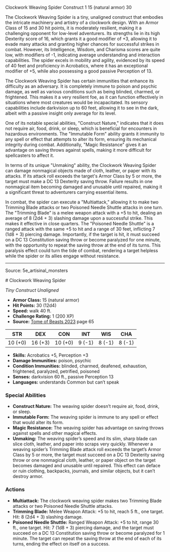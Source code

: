 <MonsterName/>Clockwork Weaving Spider</MonsterName>
<CreatureType/>Construct</CreatureType>
<CR/>1</CR>
<AC/>15 (natural armor)</AC>
<HP/>30</HP>
<summary>The Clockwork Weaving Spider is a tiny, unaligned construct that embodies the intricate machinery and artistry of a clockwork design. With an Armor Class of 15 and 30 hit points, it is moderately resilient, making it a challenging opponent for low-level adventurers. Its strengths lie in its high Dexterity score of 16, which grants it a good modifier of +3, allowing it to evade many attacks and granting higher chances for successful strikes in combat. However, its Intelligence, Wisdom, and Charisma scores are quite low, with modifiers of -1, indicating average understanding and interaction capabilities. The spider excels in mobility and agility, evidenced by its speed of 40 feet and proficiency in Acrobatics, where it has an exceptional modifier of +5, while also possessing a good passive Perception of 13.</summary>

<detail>

The Clockwork Weaving Spider has certain immunities that enhance its difficulty as an adversary. It is completely immune to poison and psychic damage, as well as various conditions such as being blinded, charmed, or frightened. This makes it a very resilient foe, as it can function effectively in situations where most creatures would be incapacitated. Its sensory capabilities include darkvision up to 60 feet, allowing it to see in the dark, albeit with a passive insight only average for its level.

One of its notable special abilities, "Construct Nature," indicates that it does not require air, food, drink, or sleep, which is beneficial for encounters in hazardous environments. The "Immutable Form" ability grants it immunity to any spell or effect that attempts to alter its form, ensuring its mechanical integrity during combat. Additionally, "Magic Resistance" gives it an advantage on saving throws against spells, making it more difficult for spellcasters to affect it.

In terms of its unique "Unmaking" ability, the Clockwork Weaving Spider can damage nonmagical objects made of cloth, leather, or paper with its attacks. If its attack roll exceeds the target's Armor Class by 5 or more, the target must make a DC 13 Dexterity saving throw. Failure results in one nonmagical item becoming damaged and unusable until repaired, making it a significant threat to adventurers carrying essential items.

In combat, the spider can execute a "Multiattack," allowing it to make two Trimming Blade attacks or two Poisoned Needle Shuttle attacks in one turn. The "Trimming Blade" is a melee weapon attack with a +5 to hit, dealing an average of 8 (2d4 + 3) slashing damage upon a successful strike. This makes it effective in close quarters. The "Poisoned Needle Shuttle" is a ranged attack with the same +5 to hit and a range of 30 feet, inflicting 7 (1d8 + 3) piercing damage. Importantly, if the target is hit, it must succeed on a DC 13 Constitution saving throw or become paralyzed for one minute, with the opportunity to repeat the saving throw at the end of its turns. This paralysis effect could turn the tide of combat, rendering a target helpless while the spider or its allies engage without resistance.</detail>



---

Source: 5e_artisinal_monsters

<statblock>
# Clockwork Weaving Spider

*Tiny* *Construct* *Unaligned*

- **Armor Class:** 15 (natural armor)
- **Hit Points:** 30 (12d4)
- **Speed:** walk 40 ft.
- **Challenge Rating:** 1 (200 XP)
- **Source:** [Tome of Beasts 2023](https://koboldpress.com/kpstore/product/tome-of-beasts-1-2023-edition/) page 65

| STR | DEX | CON | INT | WIS | CHA |
| --- | --- | --- | --- | --- | --- |
| 10 (+0) | 16 (+3) | 10 (+0) | 9 (-1) | 8 (-1) | 8 (-1) |

- **Skills:** Acrobatics +5, Perception +3
- **Damage Immunities:** poison, psychic
- **Condition Immunities:** blinded, charmed, deafened, exhaustion, frightened, paralyzed, petrified, poisoned
- **Senses:** darkvision 60 ft., passive Perception 13
- **Languages:** understands Common but can’t speak

### Special Abilities

- **Construct Nature:** The weaving spider doesn’t require air, food, drink, or sleep.
- **Immutable Form:** The weaving spider is immune to any spell or effect that would alter its form.
- **Magic Resistance:** The weaving spider has advantage on saving throws against spells and other magical effects.
- **Unmaking:** The weaving spider’s speed and its slim, sharp blade can slice cloth, leather, and paper into scraps very quickly. Whenever a weaving spider’s Trimming Blade attack roll exceeds the target’s Armor Class by 5 or more, the target must succeed on a DC 13 Dexterity saving throw or one nonmagical cloth, leather, or paper object on the target becomes damaged and unusable until repaired. This effect can deface or ruin clothing, backpacks, journals, and similar objects, but it can’t destroy armor.

### Actions

- **Multiattack:** The clockwork weaving spider makes two Trimming Blade attacks or two Poisoned Needle Shuttle attacks.
- **Trimming Blade:** Melee Weapon Attack: +5 to hit, reach 5 ft., one target. Hit: 8 (2d4 + 3) slashing damage.
- **Poisoned Needle Shuttle:** Ranged Weapon Attack: +5 to hit, range 30 ft., one target. Hit: 7 (1d8 + 3) piercing damage, and the target must succeed on a DC 13 Constitution saving throw or become paralyzed for 1 minute. The target can repeat the saving throw at the end of each of its turns, ending the effect on itself on a success.
</statblock>


